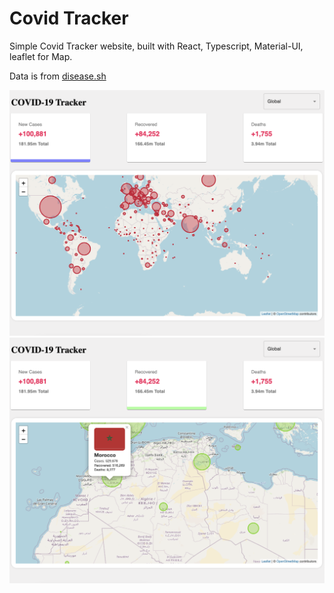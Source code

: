 # Covid Tracker

Simple Covid Tracker website, built with React, Typescript, Material-UI, leaflet for Map.

Data is from [disease.sh](https://disease.sh/v3/covid-19/)

![Cover_Tracker Home Page](./screenshots/s1.png)
![Cover_Tracker Home Page2](./screenshots/s2.png)

